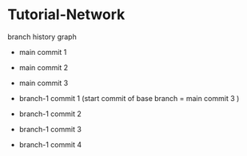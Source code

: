 # Tutorial-Network
 branch history graph

- main commit 1
- main commit 2
- main commit 3








- branch-1 commit 1 (start commit of base branch = main commit 3 )
- branch-1 commit 2 
- branch-1 commit 3
- branch-1 commit 4
